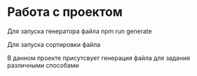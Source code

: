 # Работа с проектом

Для запуска генератора файла
npm run generate

Для запуска сортировки файла

В данном проекте присутсвует генерация файла для задания различными способами

